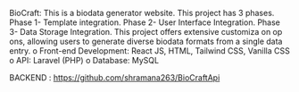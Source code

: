 BioCraft: This is a biodata generator website. This project has 3 phases. Phase 1- Template 
integration. Phase 2- User Interface Integration. Phase 3- Data Storage Integration. 
This project offers extensive customiza on op ons, allowing users to generate diverse 
biodata formats from a single data entry. 
o Front-end Development: React JS, HTML, Tailwind CSS, Vanilla CSS 
o API: Laravel (PHP) 
o Database: MySQL

BACKEND : https://github.com/shramana263/BioCraftApi
